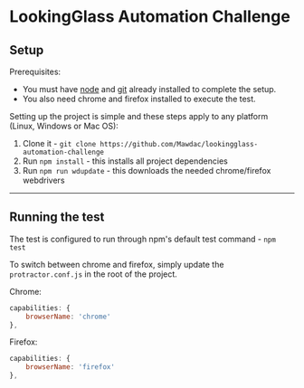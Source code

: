 # LookingGlass Automation Challenge

## Setup

Prerequisites:

- You must have [node](https://nodejs.org/en/download/) and [git](https://git-scm.com/downloads) already installed to complete the setup.
- You also need chrome and firefox installed to execute the test.

Setting up the project is simple and these steps apply to any platform (Linux, Windows or Mac OS):

1. Clone it - `git clone https://github.com/Mawdac/lookingglass-automation-challenge`
2. Run `npm install` - this installs all project dependencies
3. Run `npm run wdupdate` - this downloads the needed chrome/firefox webdrivers

---

## Running the test

The test is configured to run through npm's default test command - `npm test`

To switch between chrome and firefox, simply update the `protractor.conf.js` in the root of the project.

Chrome: 

```javascript
capabilities: {
    browserName: 'chrome'
},
```

Firefox:
```javascript
capabilities: {
    browserName: 'firefox'
},
```